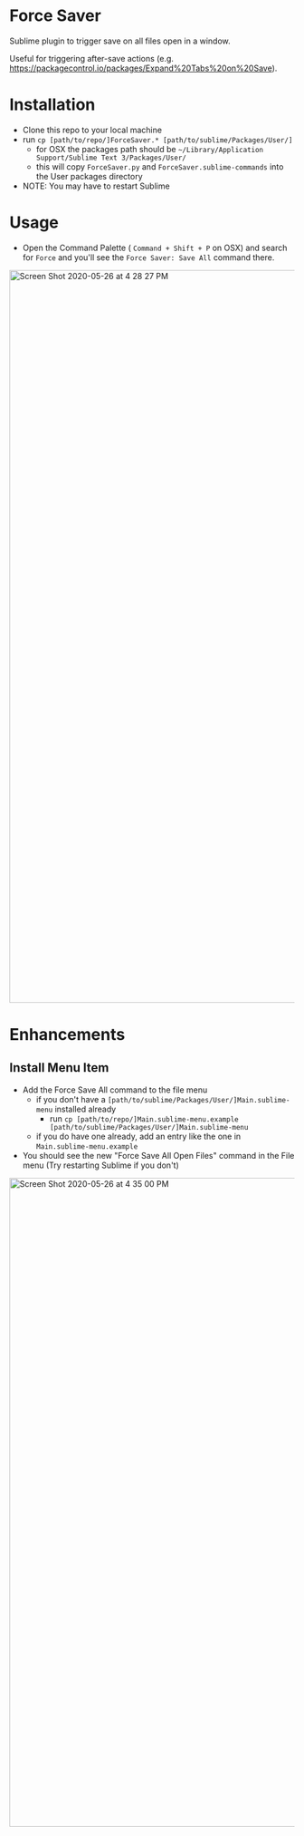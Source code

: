 # Force Saver
Sublime plugin to trigger save on all files open in a window.

Useful for triggering after-save actions (e.g. https://packagecontrol.io/packages/Expand%20Tabs%20on%20Save).

# Installation
- Clone this repo to your local machine
- run `cp [path/to/repo/]ForceSaver.* [path/to/sublime/Packages/User/]`
  - for OSX the packages path should be `~/Library/Application Support/Sublime Text 3/Packages/User/`
  - this will copy `ForceSaver.py` and `ForceSaver.sublime-commands` into the User packages directory
- NOTE: You may have to restart Sublime

# Usage
- Open the Command Palette ( `Command + Shift + P` on OSX) and search for `Force` and you'll see
  the `Force Saver: Save All` command there.
<img width="1293" alt="Screen Shot 2020-05-26 at 4 28 27 PM" src="https://user-images.githubusercontent.com/608048/82948409-bb40e500-9f6f-11ea-9809-ae2037ebcb35.png">

# Enhancements

## Install Menu Item
- Add the Force Save All command to the file menu
  - if you don't have a `[path/to/sublime/Packages/User/]Main.sublime-menu` installed already
    - run `cp [path/to/repo/]Main.sublime-menu.example [path/to/sublime/Packages/User/]Main.sublime-menu`
  - if you do have one already, add an entry like the one in `Main.sublime-menu.example`
- You should see the new "Force Save All Open Files" command in the File menu (Try restarting Sublime if you don't)

<img width="1145" alt="Screen Shot 2020-05-26 at 4 35 00 PM" src="https://user-images.githubusercontent.com/608048/82948395-b3814080-9f6f-11ea-95f0-cde480fd9b42.png">






